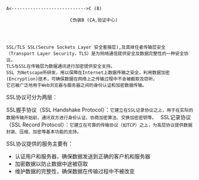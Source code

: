     A<---------------------------->C (B)
               
                            C伪装B (CA,验证中心)




    SSL/TLS SSL(Secure Sockets Layer 安全套接层),及其继任者传输层安全（Transport Layer Security，TLS）是为网络通信提供安全及数据完整性的一种安全协议。
    TLS与SSL在传输层为数据通讯进行加密提供安全支持。 
    SSL 为Netscape所研发，用以保障在Internet上数据传输之安全，利用数据加密(Encryption)技术，可确保数据在网络上之传输过程中不会被截取及窃听。
    它已被广泛地用于Web浏览器与服务器之间的身份认证和加密数据传输。 

SSL协议可分为两层： 

SSL握手协议（SSL Handshake Protocol）：`它建立在SSL记录协议之上，用于在实际的数据传输开始前，通讯双方进行身份认证、协商加密算法、交换加密密钥等。 `
SSL记录协议（SSL Record Protocol）：`它建立在可靠的传输协议（如TCP）之上，为高层协议提供数据封装、压缩、加密等基本功能的支持。`

SSL协议提供的服务主要有： 

- 认证用户和服务器，确保数据发送到正确的客户机和服务器
- 加密数据以防止数据中途被窃取
- 维护数据的完整性，确保数据在传输过程中不被改变